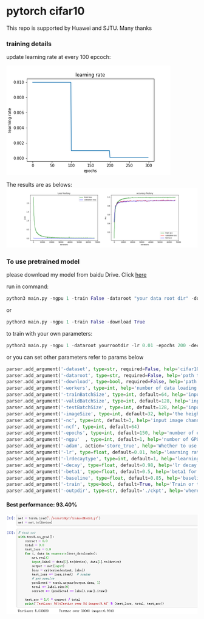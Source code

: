 # pytorch cifar10

This repo is supported by Huawei and SJTU. Many thanks

### training details

update learning rate at every 100 epcoch:

![learning rate decay with respect to epochs](https://github.com/lingjun-dl/learning_pytorch/blob/master/pytorch/resnet/imgs/learningrate%20decay.png)

The results are as belows:
![loss and acc](https://github.com/lingjun-dl/learning_pytorch/blob/master/pytorch/resnet/imgs/loss%20and%20acc.png)



### To use pretrained model
please download my model from baidu Drive. Click [here](https://pan.baidu.com/s/1wC-XywvmXhwkqmlr4DQNDQ)

run in command:
```python
python3 main.py -ngpu 1 -train False -dataroot "your data root dir" -download False
```
or 
```python
python3 main.py -ngpu 1 -train False -download True
```

to train with your own parameters:
```python
python3 main.py -ngpu 1 -dataroot yourrootdir -lr 0.01 -epochs 200 -decay 0.98 -outpdir "dir you want to save your training log and model"
```

or you can set other parameters refer to params below

```python
parser.add_argument('-dataset', type=str, required=False, help='cifar10')
parser.add_argument('-dataroot', type=str, required=False, help='path to dataset')
parser.add_argument('-download', type=bool, required=False, help='path to dataset')
parser.add_argument('-workers', type=int, help='number of data loading workers', default=2)
parser.add_argument('-trainBatchSize', type=int, default=64, help='input train batch size')
parser.add_argument('-validBatchSize', type=int, default=128, help='input validation batch size')
parser.add_argument('-testBatchSize', type=int, default=128, help='input test batch size')
parser.add_argument('-imageSize', type=int, default=32, help='the height / width of the input image to network')
parser.add_argument('-nc', type=int, default=3, help='input image channels')
parser.add_argument('-ncf', type=int, default=64)
parser.add_argument('-epochs', type=int, default=150, help='number of epochs to train for')
parser.add_argument('-ngpu'  , type=int, default=1, help='number of GPUs to use')
parser.add_argument('-adam', action='store_true', help='Whether to use adam (default is rmsprop)')
parser.add_argument('-lr', type=float, default=0.01, help='learning rate')
parser.add_argument('-lrdecaytype', type=int, default=1, help='learning rate decay:1 for each epoch variation, 2 for epoch range variation')
parser.add_argument('-decay', type=float, default=0.98, help='lr decay for each epoch')
parser.add_argument('-beta1', type=float, default=0.5, help='beta1 for adam. default=0.5')
parser.add_argument('-baseline', type=float, default=0.85, help='baseline for saving trained model')
parser.add_argument('-train', type=bool, default=True, help='Train or test')
parser.add_argument('-outpdir', type=str, default='./ckpt', help='where to save your model')
```

#### Best performance: 93.40%
![accuracy](https://github.com/lingjun-dl/learning_pytorch/blob/master/pytorch/resnet/imgs/accs.PNG)
